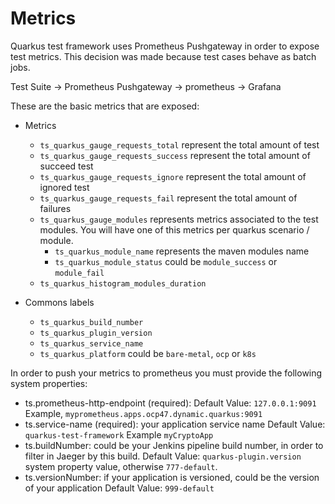 # Metrics

Quarkus test framework uses Prometheus Pushgateway in order to expose test metrics. 
This decision was made because test cases behave as batch jobs. 

Test Suite -> Prometheus Pushgateway -> prometheus -> Grafana

These are the basic metrics that are exposed:

- Metrics
   - `ts_quarkus_gauge_requests_total` represent the total amount of test
   - `ts_quarkus_gauge_requests_success` represent the total amount of succeed test
   - `ts_quarkus_gauge_requests_ignore` represent the total amount of ignored test
   - `ts_quarkus_gauge_requests_fail` represent the total amount of failures 
   - `ts_quarkus_gauge_modules` represents metrics associated to the test modules. You will have one of this metrics per quarkus scenario / module.
        - `ts_quarkus_module_name` represents the maven modules name
        - `ts_quarkus_module_status` could be `module_success` or `module_fail`
   - `ts_quarkus_histogram_modules_duration`

- Commons labels
   - `ts_quarkus_build_number`
   - `ts_quarkus_plugin_version`
   - `ts_quarkus_service_name`
   - `ts_quarkus_platform` could be `bare-metal`, `ocp` or `k8s` 
   
In order to push your metrics to prometheus you must provide the following system properties:
- ts.prometheus-http-endpoint (required):
        Default Value: `127.0.0.1:9091` 
        Example, `myprometheus.apps.ocp47.dynamic.quarkus:9091`
- ts.service-name (required): your application service name 
        Default Value: `quarkus-test-framework`
        Example `myCryptoApp`
- ts.buildNumber: could be your Jenkins pipeline build number, in order to filter in Jaeger by this build.
        Default Value: `quarkus-plugin.version` system property value, otherwise `777-default`.
- ts.versionNumber: if your application is versioned, could be the version of your application
        Default Value: `999-default`   